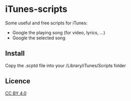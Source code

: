 # iTunes-scripts
Some useful and free scripts for iTunes:
* Google the playing song (for video, lyrics, ...)
* Google the selected song

## Install
Copy the .scptd file into your /Library/iTunes/Scripts folder

## Licence
[CC BY 4.0](https://creativecommons.org/licenses/by/4.0/)
